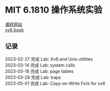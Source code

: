 # MIT 6.1810 操作系统实验

[课程网站](https://pdos.csail.mit.edu/6.828/2022/schedule.html)  
[xv6 book](https://pdos.csail.mit.edu/6.828/2022/xv6/book-riscv-rev3.pdf)  

## 记录

2023-02-27 完成 Lab: Xv6 and Unix utilities  
2023-03-14 完成 Lab: system calls  
2023-03-18 完成 Lab: page tables  
2023-03-28 完成 Lab: traps  
2023-05-01 完成 Lab: Copy-on-Write Fork for xv6  
